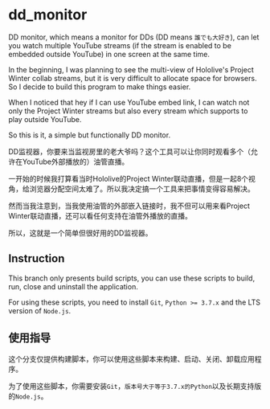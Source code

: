 # dd_monitor

DD monitor, which means a monitor for DDs (DD means `誰でも大好き`), can let you watch multiple YouTube streams (if the stream is enabled to be embedded outside YouTube) in one screen at the same time.

In the beginning, I was planning to see the multi-view of Hololive's Project Winter collab streams, but it is very difficult to allocate space for browsers. So I decide to build this program to make things easier.

When I noticed that hey if I can use YouTube embed link, I can watch not only the Project Winter streams but also every stream which supports to play outside YouTube.

So this is it, a simple but functionally DD monitor.

DD监视器，你要来当监视房里的老大爷吗？这个工具可以让你同时观看多个（允许在YouTube外部播放的）油管直播。

一开始的时候我打算看当时Hololive的Project Winter联动直播，但是一起8个视角，给浏览器分配空间太难了。所以我决定搞一个工具来把事情变得容易解决。

然而当我注意到，当我使用油管的外部嵌入链接时，我不但可以用来看Project Winter联动直播，还可以看任何支持在油管外播放的直播。

所以，这就是一个简单但很好用的DD监视器。

## Instruction

This branch only presents build scripts, you can use these scripts to build, run, close and uninstall the application.

For using these scripts, you need to install `Git`, `Python >= 3.7.x` and the LTS version of `Node.js`.

## 使用指导

这个分支仅提供构建脚本，你可以使用这些脚本来构建、启动、关闭、卸载应用程序。

为了使用这些脚本，你需要安装`Git`，`版本号大于等于3.7.x的Python`以及长期支持版的`Node.js`。
